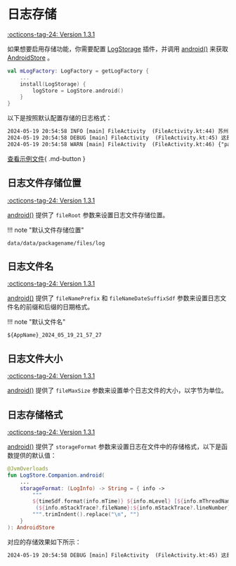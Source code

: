 # 日志存储

[:octicons-tag-24: Version 1.3.1](https://ave.entropy2020.cn/version/tools/#131)

如果想要启用存储功能，你需要配置 [LogStorage](https://api.ave.entropy2020.cn/log/core/com.log.vastgui.core.plugin/-log-storage/index.html?query=class%20LogStorage(val%20mConfiguration:%20LogStorage.Configuration)) 插件，并调用 [android()](https://api.ave.entropy2020.cn/tools/com.ave.vastgui.tools.log/android.html) 来获取 [AndroidStore](https://api.ave.entropy2020.cn/tools/com.ave.vastgui.tools.log/-android-store/index.html) 。

```kotlin
val mLogFactory: LogFactory = getLogFactory {
    ...
    install(LogStorage) {
        logStore = LogStore.android()
    }
}
```

以下是按照默认配置存储的日志格式：

```xml
2024-05-19 20:54:58 INFO [main] FileActivity  (FileActivity.kt:44) 苏州园林里都有假山和池沼。假山的堆叠，可以说是一项艺术而不仅是技术。或者是重峦叠嶂，或者是几座小山配合着竹子花木，全在乎设计者和匠师们生平多阅历，胸中有邱壑，才能使游览者攀登的时候忘却苏州城市，只觉得身在山间。至于池沼，大多引用活水。有些园林池沼宽敞，就把池沼作为全园的中心，其他景物配合着布置。水面假如成河道模样，往往安排桥梁。假如安排两座以上的桥梁，那就一座一个样，决不雷同。池沼或河道的边沿很少砌齐整的石岸，总是高低屈曲任其自然。还在那儿布置几块玲珑的石头，或者种些花草：这也是为了取得从各个角度看都成一幅画的效果。池沼里养着金鱼或各色鲤鱼，夏秋季节荷花或睡莲开放，游览者看“鱼戏莲叶间”，又是入画的一景。 
2024-05-19 20:54:58 DEBUG [main] FileActivity  (FileActivity.kt:45) 这是一条日志
2024-05-19 20:54:58 WARN [main] FileActivity  (FileActivity.kt:46) {"password":"123456789","username":"小明"}
```

[查看示例文件](https://github.com/SakurajimaMaii/Android-Vast-Extension/blob/develop/libraries/tools/log/AVE_2024_05_19_21_57_27.log){ .md-button }

## 日志文件存储位置

[:octicons-tag-24: Version 1.3.1](https://ave.entropy2020.cn/version/tools/#131)

[android()](https://api.ave.entropy2020.cn/tools/com.ave.vastgui.tools.log/android.html) 提供了 `fileRoot` 参数来设置日志文件存储位置。

!!! note "默认文件存储位置"

    data/data/packagename/files/log

## 日志文件名

[:octicons-tag-24: Version 1.3.1](https://ave.entropy2020.cn/version/tools/#131)

[android()](https://api.ave.entropy2020.cn/tools/com.ave.vastgui.tools.log/android.html) 提供了 `fileNamePrefix` 和 `fileNameDateSuffixSdf` 参数来设置日志文件名的前缀和后缀的日期格式。

!!! note "默认文件名"

    ${AppName}_2024_05_19_21_57_27


## 日志文件大小

[:octicons-tag-24: Version 1.3.1](https://ave.entropy2020.cn/version/tools/#131)

[android()](https://api.ave.entropy2020.cn/tools/com.ave.vastgui.tools.log/android.html) 提供了 `fileMaxSize` 参数来设置单个日志文件的大小，以字节为单位。

## 日志存储格式

[:octicons-tag-24: Version 1.3.1](https://ave.entropy2020.cn/version/tools/#131)

[android()](https://api.ave.entropy2020.cn/tools/com.ave.vastgui.tools.log/android.html) 提供了 `storageFormat` 参数来设置日志在文件中的存储格式，以下是函数提供的默认值：

```kotlin
@JvmOverloads
fun LogStore.Companion.android(
    ...
    storageFormat: (LogInfo) -> String = { info ->
        """
        ${timeSdf.format(info.mTime)} ${info.mLevel} [${info.mThreadName}] ${info.mTag} 
         (${info.mStackTrace?.fileName}:${info.mStackTrace?.lineNumber}) ${info.mContent}
        """.trimIndent().replace("\n", "")
    }
): AndroidStore
```

对应的存储效果如下所示：

```xml
2024-05-19 20:54:58 DEBUG [main] FileActivity  (FileActivity.kt:45) 这是一条日志
```
